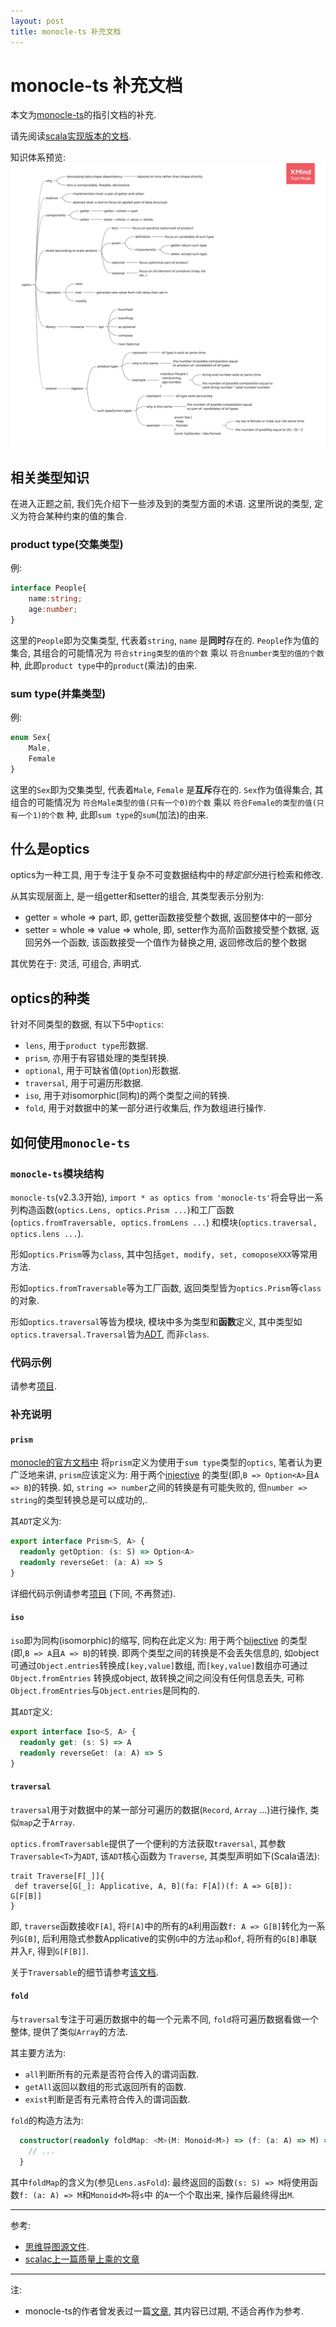 ```yaml
---
layout: post
title: monocle-ts 补充文档
---
```


# monocle-ts 补充文档
本文为[monocle-ts](https://github.com/gcanti/monocle-ts)的指引文档的补充.

请先阅读[scala实现版本的文档](https://www.optics.dev/Monocle/).

知识体系预览:
![思维导图](https://raw.githubusercontent.com/jituanlin/public-docs/master/mindmaps/optics.png)

## 相关类型知识
在进入正题之前, 我们先介绍下一些涉及到的类型方面的术语.
这里所说的类型, 定义为符合某种约束的值的集合.

###  product type(交集类型)
例:
```typescript
interface People{
    name:string;
    age:number;
}
```
这里的`People`即为交集类型, 代表着`string`, `name` 是**同时**存在的.
`People`作为值的集合, 其组合的可能情况为 `符合string类型的值的个数` 
乘以 `符合number类型的值的个数` 种, 此即`product type`中的`product`(乘法)的由来.

### sum type(并集类型)
例:   
```typescript
enum Sex{
    Male,
    Female
}
```
这里的`Sex`即为交集类型, 代表着`Male`, `Female` 是**互斥**存在的.
`Sex`作为值得集合, 其组合的可能情况为 `符合Male类型的值(只有一个0)的个数` 乘以
`符合Female的类型的值(只有一个1)的个数` 种, 此即`sum type`的`sum`(加法)的由来.

## 什么是optics
optics为一种工具, 用于专注于复杂不可变数据结构中的*特定部分*进行检索和修改.

从其实现层面上, 是一组getter和setter的组合, 其类型表示分别为:
- getter = whole => part, 即, getter函数接受整个数据, 返回整体中的一部分
- setter = whole => value => whole, 即, setter作为高阶函数接受整个数据, 返回另外一个函数, 该函数接受一个值作为替换之用, 返回修改后的整个数据

其优势在于: 灵活, 可组合, 声明式.

## optics的种类
针对不同类型的数据, 有以下5中`optics`:
- `lens`, 用于`product type`形数据.
- `prism`, 亦用于有容错处理的类型转换.
- `optional`, 用于可缺省值(`Option`)形数据.
- `traversal`, 用于可遍历形数据.
- `iso`, 用于对isomorphic(同构)的两个类型之间的转换.
- `fold`, 用于对数据中的某一部分进行收集后, 作为数组进行操作.

## 如何使用`monocle-ts`

### `monocle-ts`模块结构
`monocle-ts`(v2.3.3开始), `import * as optics from 'monocle-ts'`将会导出一系列构造函数(`optics.Lens, optics.Prism ...`)和工厂函数(`optics.fromTraversable, optics.fromLens ...`)
和模块(`optics.traversal, optics.lens ...`).

形如`optics.Prism`等为`class`, 其中包括`get, modify, set, comoposeXXX`等常用方法.

形如`optics.fromTraversable`等为工厂函数, 返回类型皆为`optics.Prism`等`class`的对象.

形如`optics.traversal`等皆为模块, 模块中多为类型和**函数**定义, 其中类型如`optics.traversal.Traversal`皆为[ADT](https://jituanlin.github.io/%E5%87%BD%E6%95%B0%E5%BC%8F%E7%BC%96%E7%A8%8B/2020-07-27-%E5%87%BD%E6%95%B0%E5%BC%8F%E7%BC%96%E7%A8%8B%E5%AF%BC%E8%A8%80/#%E4%BB%A3%E6%95%B0%E6%95%B0%E6%8D%AE%E7%B1%BB%E5%9E%8B),
而非`class`.

### 代码示例
请参考[项目](https://github.com/jituanlin/cookbook/tree/master/js-stack/monocle-ts).

### 补充说明

#### `prism`
[monocle的官方文档中](https://www.optics.dev/Monocle/) 将`prism`定义为使用于`sum type`类型的`optics`, 
笔者认为更广泛地来讲, `prism`应该定义为: 用于两个[injective](https://www.wikiwand.com/en/Injective_function) 的类型(即,`B => Option<A>`且`A => B`)的转换.
如, `string => number`之间的转换是有可能失败的, 但`number => string`的类型转换总是可以成功的,.

其`ADT`定义为:
```typescript
export interface Prism<S, A> {
  readonly getOption: (s: S) => Option<A>
  readonly reverseGet: (a: A) => S
}
```

详细代码示例请参考[项目](https://github.com/jituanlin/cookbook/tree/master/js-stack/monocle-ts) (下同, 不再赘述).

#### `iso`
`iso`即为同构(isomorphic)的缩写, 同构在此定义为: 用于两个[bijective](https://www.wikiwand.com/en/Bijection) 的类型(即,`B => A`且`A => B`)的转换.
即两个类型之间的转换是不会丢失信息的, 如object可通过`Object.entries`转换成`[key,value]`数组, 而`[key,value]`数组亦可通过`Object.fromEntries`
转换成object, 故转换之间之间没有任何信息丢失, 可称`Object.fromEntries`与`Object.entries`是同构的.

其`ADT`定义:
```typescript
export interface Iso<S, A> {
  readonly get: (s: S) => A
  readonly reverseGet: (a: A) => S
}
```

#### `traversal`
`traversal`用于对数据中的某一部分可遍历的数据(`Record`, `Array` ...)进行操作, 类似`map`之于`Array`.

`optics.fromTraversable`提供了一个便利的方法获取`traversal`, 其参数`Traversable<T>`为`ADT`, 该`ADT`核心函数为
`Traverse`, 其类型声明如下(Scala语法):

```
trait Traverse[F[_]]{
 def traverse[G[_]: Applicative, A, B](fa: F[A])(f: A => G[B]): G[F[B]]   
}
```

即, `traverse`函数接收`F[A]`, 将`F[A]`中的所有的`A`利用函数`f: A => G[B]`转化为一系列`G[B]`, 
后利用隐式参数Applicative的实例`G`中的方法`ap`和`of`, 将所有的`G[B]`串联并入`F`, 得到`G[F[B]]`.

关于`Traversable`的细节请参考[该文档](https://typelevel.org/cats/typeclasses/traverse.html).

#### `fold`
与`traversal`专注于可遍历数据中的每一个元素不同, `fold`将可遍历数据看做一个整体, 提供了类似`Array`的方法.

其主要方法为:
- `all`判断所有的元素是否符合传入的谓词函数.
- `getAll`返回以数组的形式返回所有的函数.
- `exist`判断是否有元素符合传入的谓词函数.

`fold`的构造方法为:
```typescript
  constructor(readonly foldMap: <M>(M: Monoid<M>) => (f: (a: A) => M) => (s: S) => M) {
    // ...
  }
```

其中`foldMap`的含义为(参见`Lens.asFold`): 最终返回的函数`(s: S) => M`将使用函数`f: (a: A) => M`和`Monoid<M>`将`s`中
的`A`一个个取出来, 操作后最终得出`M`.

---
参考:
- [思维导图源文件](https://github.com/jituanlin/public-docs/blob/master/mindmaps/optics.png).
- [scalac上一篇质量上乘的文章](https://scalac.io/scala-optics-lenses-with-monocle/)

--- 
注:
- monocle-ts的作者曾发表过一篇[文章](https://medium.com/@gcanti/introduction-to-optics-lenses-and-prisms-3230e73bfcfe), 其内容已过期, 不适合再作为参考.
 

